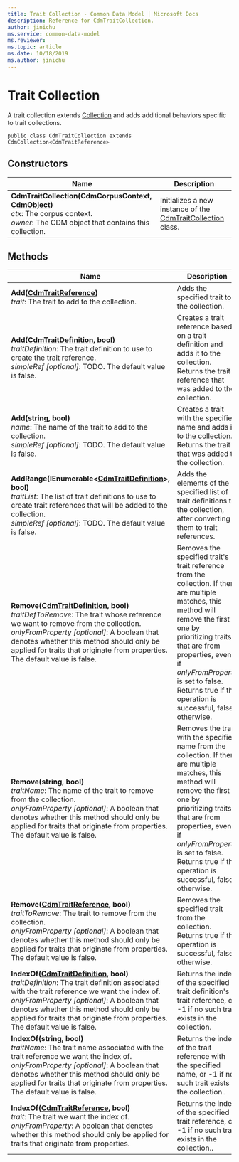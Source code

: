 ```yaml
---
title: Trait Collection - Common Data Model | Microsoft Docs
description: Reference for CdmTraitCollection.
author: jinichu
ms.service: common-data-model
ms.reviewer: 
ms.topic: article
ms.date: 10/18/2019
ms.author: jinichu
---
```


# Trait Collection

A trait collection extends [Collection](collection.md) and adds additional behaviors specific to trait collections.

```
public class CdmTraitCollection extends CdmCollection<CdmTraitReference>
```

## Constructors
|Name|Description|
|---|---|
|**CdmTraitCollection(CdmCorpusContext, [CdmObject](cdmobject.md))**<br/>*ctx*: The corpus context.<br/>*owner*: The CDM object that contains this collection.|Initializes a new instance of the [CdmTraitCollection](traitcollection.md) class.|

## Methods
|Name|Description|Return Type|
|---|---|---|
|**Add([CdmTraitReference](traitreference.md))**<br/>*trait*: The trait to add to the collection.|Adds the specified trait to the collection.|void|
|**Add([CdmTraitDefinition](trait.md), bool)**<br/>*traitDefinition*: The trait definition to use to create the trait reference.<br/>*simpleRef [optional]*: TODO. The default value is false.|Creates a trait reference based on a trait definition and adds it to the collection. Returns the trait reference that was added to the collection.|[CdmTraitReference](traitreference.md)|
|**Add(string, bool)**<br/>*name*: The name of the trait to add to the collection.<br/>*simpleRef [optional]*: TODO. The default value is false.|Creates a trait with the specified name and adds it to the collection. Returns the trait that was added to the collection.|[CdmTraitReference](traitreference.md)|
|**AddRange(IEnumerable\<[CdmTraitDefinition](trait.md)>, bool)**<br/>*traitList*: The list of trait definitions to use to create trait references that will be added to the collection.<br/>*simpleRef [optional]*: TODO. The default value is false.|Adds the elements of the specified list of trait definitions to the collection, after converting them to trait references.|void|
|**Remove([CdmTraitDefinition](trait.md), bool)**<br/>*traitDefToRemove*: The trait whose reference we want to remove from the collection.<br/>*onlyFromProperty [optional]*: A boolean that denotes whether this method should only be applied for traits that originate from properties. The default value is false.|Removes the specified trait's trait reference from the collection. If there are multiple matches, this method will remove the first one by prioritizing traits that are from properties, even if *onlyFromProperty* is set to false. Returns true if the operation is successful, false otherwise.|bool|
|**Remove(string, bool)**<br/>*traitName*: The name of the trait to remove from the collection. <br/>*onlyFromProperty [optional]*: A boolean that denotes whether this method should only be applied for traits that originate from properties. The default value is false.|Removes the trait with the specified name from the collection. If there are multiple matches, this method will remove the first one by prioritizing traits that are from properties, even if *onlyFromProperty* is set to false. Returns true if the operation is successful, false otherwise.|bool|
|**Remove([CdmTraitReference](traitreference.md), bool)**<br/>*traitToRemove*: The trait to remove from the collection.<br/>*onlyFromProperty [optional]*: A boolean that denotes whether this method should only be applied for traits that originate from properties. The default value is false.|Removes the specified trait from the collection. Returns true if the operation is successful, false otherwise.|bool|
|**IndexOf([CdmTraitDefinition](trait.md), bool)**<br/>*traitDefinition*: The trait definition associated with the trait reference we want the index of.<br/>*onlyFromProperty [optional]*: A boolean that denotes whether this method should only be applied for traits that originate from properties. The default value is false.|Returns the index of the specified trait definition's trait reference, or -1 if no such trait exists in the collection.|int|
|**IndexOf(string, bool)**<br/>*traitName*: The trait name associated with the trait reference we want the index of.<br/>*onlyFromProperty [optional]*: A boolean that denotes whether this method should only be applied for traits that originate from properties. The default value is false.|Returns the index of the trait reference with the specified name, or -1 if no such trait exists in the collection..|int|
|**IndexOf([CdmTraitReference](traitreference.md), bool)**<br/>*trait*: The trait we want the index of.<br/>*onlyFromProperty*: A boolean that denotes whether this method should only be applied for traits that originate from properties.|Returns the index of the specified trait reference, or -1 if no such trait exists in the collection..|int|

